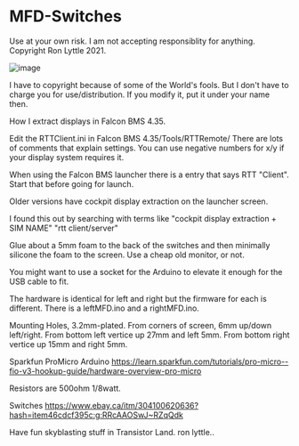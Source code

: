 # MFD-Switches
Use at your own risk.
I am not accepting responsiblity for anything.
Copyright Ron Lyttle 2021.

![image](https://user-images.githubusercontent.com/92828067/138260561-ed4feac7-6325-425e-8fc1-c91866c62b64.png)

I have to copyright because of some of the World's fools.
But I don't have to charge you for use/distribution.
If you modify it, put it under your name then.

How I extract displays in Falcon BMS 4.35.

Edit the RTTClient.ini in Falcon BMS 4.35/Tools/RTTRemote/
There are lots of comments that explain settings.
You can use negative numbers for x/y if your display system requires it.

When using the Falcon BMS launcher there is a entry that  says RTT "Client". Start
that before going for launch.

Older versions have cockpit display extraction on the launcher screen.

I found this out by searching with terms like "cockpit display extraction + SIM NAME" 
"rtt client/server"

Glue about a 5mm foam to the back of the switches and then minimally silicone the foam to the screen.
Use a cheap old monitor, or not.

You might want to use a socket for the Arduino to elevate it enough for the USB cable to fit.

The hardware is identical for left and right but the firmware for each is different. There is a
leftMFD.ino and a rightMFD.ino.

Mounting Holes, 3.2mm-plated.
From corners of screen, 6mm up/down left/right. 
From bottom left vertice up 27mm and left 5mm.
From bottom right vertice up 15mm and right 5mm.

Sparkfun ProMicro Arduino
https://learn.sparkfun.com/tutorials/pro-micro--fio-v3-hookup-guide/hardware-overview-pro-micro

Resistors are 500ohm 1/8watt.

Switches
https://www.ebay.ca/itm/304100620636?hash=item46cdcf395c:g:RRcAAOSwJ~RZqQdk



Have fun skyblasting stuff in Transistor Land.
ron lyttle..
